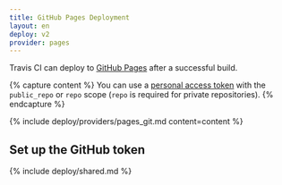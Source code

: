 ```yaml
---
title: GitHub Pages Deployment
layout: en
deploy: v2
provider: pages
---
```


Travis CI can deploy to [GitHub Pages](https://pages.github.com/) after a successful build.

{% capture content %}
  You can use a [personal access token](https://help.github.com/articles/creating-an-access-token-for-command-line-use/)
  with the `public_repo` or `repo` scope (`repo` is required for private repositories).
{% endcapture %}

{% include deploy/providers/pages_git.md content=content %}

## Set up the GitHub token

{% include deploy/shared.md %}
